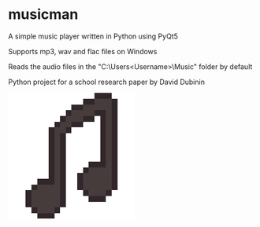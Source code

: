 # musicman
A simple music player written in Python using PyQt5

Supports mp3, wav and flac files on Windows

Reads the audio files in the "C:\Users\<Username>\Music" folder by default

Python project for a school research paper by David Dubinin


![ ](https://github.com/Davidschii/musicman/blob/master/assets/icon-256.png?raw=true)